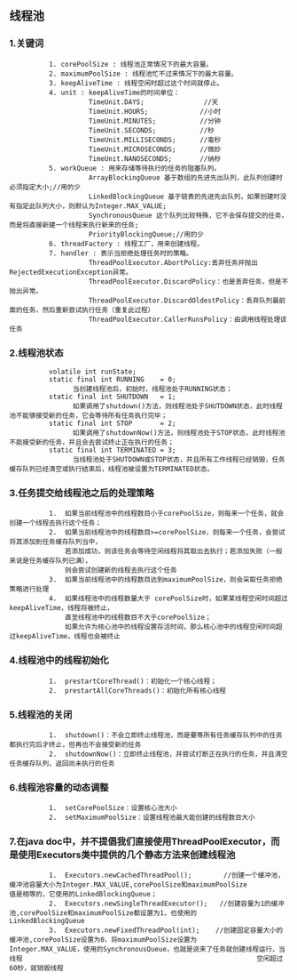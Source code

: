 

## 线程池

### 1.关键词
              1. corePoolSize : 线程池正常情况下的最大容量。
              2. maximumPoolSize : 线程池忙不过来情况下的最大容量。
              3. keepAliveTime : 线程空闲时超过这个时间就停止。
              4. unit : keepAliveTime的时间单位：
                        TimeUnit.DAYS;               //天
                        TimeUnit.HOURS;             //小时
                        TimeUnit.MINUTES;           //分钟
                        TimeUnit.SECONDS;           //秒
                        TimeUnit.MILLISECONDS;      //毫秒
                        TimeUnit.MICROSECONDS;      //微妙
                        TimeUnit.NANOSECONDS;       //纳秒
              5. workQueue : 用来存储等待执行的任务的阻塞队列。
                        ArrayBlockingQueue 基于数组的先进先出队列，此队列创建时必须指定大小;//用的少
                        LinkedBlockingQueue 基于链表的先进先出队列，如果创建时没有指定此队列大小，则默认为Integer.MAX_VALUE;
                        SynchronousQueue 这个队列比较特殊，它不会保存提交的任务，而是将直接新建一个线程来执行新来的任务;
                        PriorityBlockingQueue;//用的少
              6. threadFactory : 线程工厂，用来创建线程。
              7. handler : 表示当拒绝处理任务时的策略。
                        ThreadPoolExecutor.AbortPolicy:丢弃任务并抛出RejectedExecutionException异常。 
                        ThreadPoolExecutor.DiscardPolicy：也是丢弃任务，但是不抛出异常。 
                        ThreadPoolExecutor.DiscardOldestPolicy：丢弃队列最前面的任务，然后重新尝试执行任务（重复此过程）
                        ThreadPoolExecutor.CallerRunsPolicy：由调用线程处理该任务
                        
                        
### 2.线程池状态
              volatile int runState;
              static final int RUNNING    = 0;
                    当创建线程池后，初始时，线程池处于RUNNING状态；
              static final int SHUTDOWN   = 1;
                    如果调用了shutdown()方法，则线程池处于SHUTDOWN状态，此时线程池不能够接受新的任务，它会等待所有任务执行完毕；
              static final int STOP       = 2;
                    如果调用了shutdownNow()方法，则线程池处于STOP状态，此时线程池不能接受新的任务，并且会去尝试终止正在执行的任务；
              static final int TERMINATED = 3;
                    当线程池处于SHUTDOWN或STOP状态，并且所有工作线程已经销毁，任务缓存队列已经清空或执行结束后，线程池被设置为TERMINATED状态。
                    
                    
### 3.任务提交给线程池之后的处理策略
              1.  如果当前线程池中的线程数目小于corePoolSize，则每来一个任务，就会创建一个线程去执行这个任务；
              2.  如果当前线程池中的线程数目>=corePoolSize，则每来一个任务，会尝试将其添加到任务缓存队列当中，
                  若添加成功，则该任务会等待空闲线程将其取出去执行；若添加失败（一般来说是任务缓存队列已满），
                  则会尝试创建新的线程去执行这个任务
              3.  如果当前线程池中的线程数目达到maximumPoolSize，则会采取任务拒绝策略进行处理
              4.  如果线程池中的线程数量大于 corePoolSize时，如果某线程空闲时间超过keepAliveTime，线程将被终止，
                  直至线程池中的线程数目不大于corePoolSize；
                  如果允许为核心池中的线程设置存活时间，那么核心池中的线程空闲时间超过keepAliveTime，线程也会被终止
                  
                  
### 4.线程池中的线程初始化
              1.  prestartCoreThread()：初始化一个核心线程；
              2.  prestartAllCoreThreads()：初始化所有核心线程
              
### 5.线程池的关闭
              1.  shutdown()：不会立即终止线程池，而是要等所有任务缓存队列中的任务都执行完后才终止，但再也不会接受新的任务
              2.  shutdownNow()：立即终止线程池，并尝试打断正在执行的任务，并且清空任务缓存队列，返回尚未执行的任务
              
              
### 6.线程池容量的动态调整
              1.  setCorePoolSize：设置核心池大小
              2.  setMaximumPoolSize：设置线程池最大能创建的线程数目大小
              
              
### 7.在java doc中，并不提倡我们直接使用ThreadPoolExecutor，而是使用Executors类中提供的几个静态方法来创建线程池
              1.  Executors.newCachedThreadPool();        //创建一个缓冲池，缓冲池容量大小为Integer.MAX_VALUE,corePoolSize和maximumPoolSize                                                            值是相等的，它使用的LinkedBlockingQueue；
              2.  Executors.newSingleThreadExecutor();   //创建容量为1的缓冲池,corePoolSize和maximumPoolSize都设置为1，也使用的                                                                        LinkedBlockingQueue
              3.  Executors.newFixedThreadPool(int);    //创建固定容量大小的缓冲池,corePoolSize设置为0，将maximumPoolSize设置为                                                                       Integer.MAX_VALUE，使用的SynchronousQueue，也就是说来了任务就创建线程运行，当线程                                                           空闲超过60秒，就销毁线程
              
              
              
              
                  
                  
                  
                  
